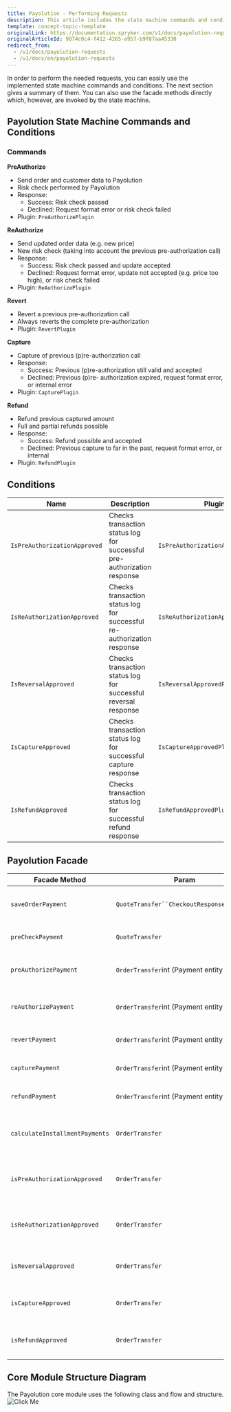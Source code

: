 ```yaml
---
title: Payolution - Performing Requests
description: This article includes the state machine commands and conditions provided by Payolution.
template: concept-topic-template
originalLink: https://documentation.spryker.com/v1/docs/payolution-requests
originalArticleId: 9074c0c4-f412-4265-a957-b9f87aa45330
redirect_from:
  - /v1/docs/payolution-requests
  - /v1/docs/en/payolution-requests
---
```


In order to perform the needed requests, you can easily use the implemented state machine commands and conditions. The next section gives a summary of them. You can also use the facade methods directly which, however, are invoked by the state machine.

## Payolution State Machine Commands and Conditions

### Commands

**PreAuthorize**

* Send order and customer data to Payolution
* Risk check performed by Payolution
* Response:
  - Success: Risk check passed
  - Declined: Request format error or risk check failed
* Plugin: `PreAuthorizePlugin`

**ReAuthorize**

* Send updated order data (e.g. new price)
* New risk check (taking into account the previous pre-authorization call)
* Response:
  - Success: Risk check passed and update accepted
  - Declined: Request format error, update not accepted (e.g. price too high), or risk check failed
* Plugin: `ReAuthorizePlugin`

**Revert**

* Revert a previous pre-authorization call
* Always reverts the complete pre-authorization
* Plugin: `RevertPlugin`

**Capture**

* Capture of previous (p)re-authorization call
* Response:
  - Success: Previous (p)re-authorization still valid and accepted
  - Declined: Previous (p)re- authorization expired, request format error, or internal error
* Plugin: `CapturePlugin`

**Refund**

* Refund previous captured amount
* Full and partial refunds possible
* Response:
  - Success: Refund possible and accepted
  - Declined: Previous capture to far in the past, request format error, or internal
* Plugin: `RefundPlugin`

## Conditions

| Name | Description | Plugin |
| --- | --- | --- |
| `IsPreAuthorizationApproved` | Checks transaction status log for successful pre-authorization response | `IsPreAuthorizationApprovedPlugin` |
| `IsReAuthorizationApproved` | Checks transaction status log for successful re-authorization response | `IsReAuthorizationApprovedPlugin` |
| `IsReversalApproved` | Checks transaction status log for successful reversal response | `IsReversalApprovedPlugin` |
| `IsCaptureApproved` | Checks transaction status log for successful capture response | `IsCaptureApprovedPlungin` |
| `IsRefundApproved` | Checks transaction status log for successful refund response | `IsRefundApprovedPlugin` |

## Payolution Facade

| Facade Method | Param | Return | Description |
| --- | --- | --- | --- |
| `saveOrderPayment` | `QuoteTransfer``CheckoutResponseTransfer` | void | Saves the payment for the coming order |
| `preCheckPayment` | `QuoteTransfer` | `PayolutionTransactionResponseTransfer` | Performs the Pre-check request |
| `preAuthorizePayment` | `OrderTransfer`int (Payment entity ID) | `PayolutionTransactionResponseTransfer` | Performs the Pre-authorization request |
| `reAuthorizePayment` | `OrderTransfer`int (Payment entity ID) | `PayolutionTransactionResponseTransfer` | Performs the Re-authorization request |
| `revertPayment` | `OrderTransfer`int (Payment entity ID) | `PayolutionTransactionResponseTransfer` | Performs the Revert request |
| `capturePayment` | `OrderTransfer`int (Payment entity ID) | `PayolutionTransactionResponseTransfer` | Performs the Capture request |
| `refundPayment` | `OrderTransfer`int (Payment entity ID) | `PayolutionTransactionResponseTransfer` | Performs the Refund request |
| `calculateInstallmentPayments` | `OrderTransfer` | `PayolutionCalculationResponseTransfer` | Calculates available installments for the payment |
| `isPreAuthorizationApproved` | `OrderTransfer` | bool | Checks if the Pre-authorization request is approved |
| `isReAuthorizationApproved` | `OrderTransfer` | bool | Checks if the Re-authorization request is approved |
| `isReversalApproved` | `OrderTransfer` | bool | Checks if the Revert request is approved |
| `isCaptureApproved` | `OrderTransfer` | bool | Checks if the Capture request is approved |
| `isRefundApproved` | `OrderTransfer` | bool | Checks if the Refund request is approved |

## Core Module Structure Diagram

The Payolution core module uses the following class and flow and structure.
![Click Me](https://spryker.s3.eu-central-1.amazonaws.com/docs/Technology+Partners/Payment+Partners/Payolution/payolution-core-bundle-structure.png) 
